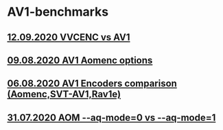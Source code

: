 # AV1-benchmarks
## [12.09.2020 VVCENC vs AV1](https://github.com/master-of-zen/AV1-benchmarks/tree/master/12.09.2020%20VVCENC%20vs%20AV1)
## [09.08.2020 AV1 Aomenc options](https://github.com/master-of-zen/AV1-benchmarks/tree/master/09.08.2020%20Aomenc%20options)
## [06.08.2020 AV1 Encoders comparison (Aomenc,SVT-AV1,Rav1e)](https://github.com/master-of-zen/AV1-benchmarks/tree/master/5.08.2020%20Aomenc%20SVT-AV1%20Rav1e)
## [31.07.2020 AOM --aq-mode=0 vs --aq-mode=1](https://github.com/master-of-zen/AV1-benchmarks/tree/master/31.07.2020%20AOM%20--aq-mode%3D0%20vs%20--aq-mode%3D1)

